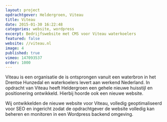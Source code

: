 ```yaml
---
layout: project
opdrachtgever: Heldergroen, Viteau
title: Viteau
date: 2015-01-30 16:22:48
categories: website, wordpress
excerpt: Bedrijfswebsite met CMS voor Viteau waterkoelers
featured: false
website: //viteau.nl
image: 4
published: true
vimeo: 147093537
order: 1000
---
```

Viteau is een organisatie de is ontsprongen vanuit een waterbron in het Drentse Hunzedal en waterkoelers levert aan werkend Nederland. In opdracht van Viteau heeft Heldergroen een gehele nieuwe huisstijl en positionering ontwikkeld. Hierbij hoorde ook een nieuwe website.

Wij ontwikkelden de nieuwe website voor Viteau, volledig geoptimaliseerd voor SEO en ingericht zodat de opdrachtgever de website volledig kan beheren en monitoren in een Wordpress backend omgeving.
